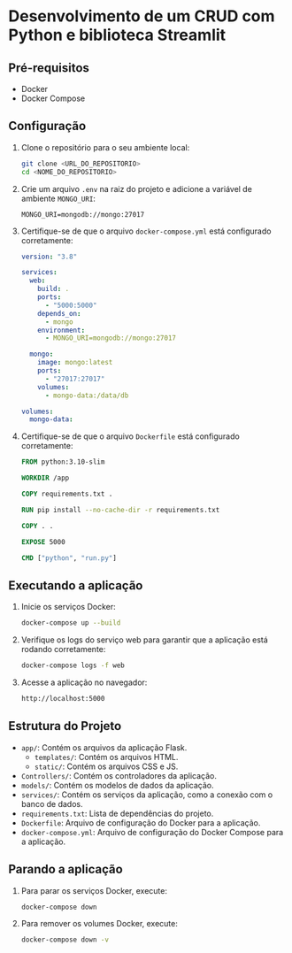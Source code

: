 # Desenvolvimento de um CRUD com Python e biblioteca Streamlit

## Pré-requisitos

- Docker
- Docker Compose

## Configuração

1. Clone o repositório para o seu ambiente local:
   ```sh
   git clone <URL_DO_REPOSITORIO>
   cd <NOME_DO_REPOSITORIO>
   ```

2. Crie um arquivo `.env` na raiz do projeto e adicione a variável de ambiente `MONGO_URI`:
   ```env
   MONGO_URI=mongodb://mongo:27017
   ```

3. Certifique-se de que o arquivo `docker-compose.yml` está configurado corretamente:
   ```yaml
   version: "3.8"

   services:
     web:
       build: .
       ports:
         - "5000:5000"
       depends_on:
         - mongo
       environment:
         - MONGO_URI=mongodb://mongo:27017

     mongo:
       image: mongo:latest
       ports:
         - "27017:27017"
       volumes:
         - mongo-data:/data/db

   volumes:
     mongo-data:
   ```

4. Certifique-se de que o arquivo `Dockerfile` está configurado corretamente:
   ```Dockerfile
   FROM python:3.10-slim

   WORKDIR /app

   COPY requirements.txt .

   RUN pip install --no-cache-dir -r requirements.txt

   COPY . .

   EXPOSE 5000

   CMD ["python", "run.py"]
   ```

## Executando a aplicação

1. Inicie os serviços Docker:
   ```sh
   docker-compose up --build
   ```

2. Verifique os logs do serviço web para garantir que a aplicação está rodando corretamente:
   ```sh
   docker-compose logs -f web
   ```

3. Acesse a aplicação no navegador:
   ```sh
   http://localhost:5000
   ```

## Estrutura do Projeto

- `app/`: Contém os arquivos da aplicação Flask.
  - `templates/`: Contém os arquivos HTML.
  - `static/`: Contém os arquivos CSS e JS.
- `Controllers/`: Contém os controladores da aplicação.
- `models/`: Contém os modelos de dados da aplicação.
- `services/`: Contém os serviços da aplicação, como a conexão com o banco de dados.
- `requirements.txt`: Lista de dependências do projeto.
- `Dockerfile`: Arquivo de configuração do Docker para a aplicação.
- `docker-compose.yml`: Arquivo de configuração do Docker Compose para a aplicação.

## Parando a aplicação

1. Para parar os serviços Docker, execute:
   ```sh
   docker-compose down
   ```

2. Para remover os volumes Docker, execute:
   ```sh
   docker-compose down -v
   ```
